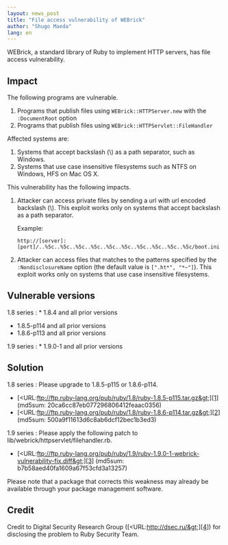```yaml
---
layout: news_post
title: "File access vulnerability of WEBrick"
author: "Shugo Maeda"
lang: en
---
```


WEBrick, a standard library of Ruby to implement HTTP servers, has file
access vulnerability.

## Impact

The following programs are vulnerable.

1.  Programs that publish files using `WEBrick::HTTPServer.new` with the
    `:DocumentRoot` option
2.  Programs that publish files using
    `WEBrick::HTTPServlet::FileHandler`

Affected systems are:

1.  Systems that accept backslash (\\) as a path separator, such as
    Windows.
2.  Systems that use case insensitive filesystems such as NTFS on
    Windows, HFS on Mac OS X.

This vulnerability has the following impacts.

1.  Attacker can access private files by sending a url with url encoded
    backslash (\\). This exploit works only on systems that accept
    backslash as a path separator.

    Example:

        http://[server]:[port]/..%5c..%5c..%5c..%5c..%5c..%5c..%5c..%5c..%5c..%5c/boot.ini

2.  Attacker can access files that matches to the patterns specified by
    the `:NondisclosureName` option (the default value is `[".ht*",
    "*~"]`). This exploit works only on systems that use case
    insensitive filesystems.

## Vulnerable versions

1.8 series
: * 1\.8.4 and all prior versions
  * 1\.8.5-p114 and all prior versions
  * 1\.8.6-p113 and all prior versions

1.9 series
: * 1\.9.0-1 and all prior versions

## Solution

1.8 series
: Please upgrade to 1.8.5-p115 or 1.8.6-p114.
  * [&lt;URL:ftp://ftp.ruby-lang.org/pub/ruby/1.8/ruby-1.8.5-p115.tar.gz&gt;][1]
    (md5sum: 20ca6cc87eb077296806412feaac0356)
  * [&lt;URL:ftp://ftp.ruby-lang.org/pub/ruby/1.8/ruby-1.8.6-p114.tar.gz&gt;][2]
    (md5sum: 500a9f11613d6c8ab6dcf12bec1b3ed3)

1.9 series
: Please apply the following patch to
  lib/webrick/httpservlet/filehandler.rb.
  * [&lt;URL:ftp://ftp.ruby-lang.org/pub/ruby/1.9/ruby-1.9.0-1-webrick-vulnerability-fix.diff&gt;][3]
    (md5sum: b7b58aed40fa1609a67f53cfd3a13257)

Please note that a package that corrects this weakness may already be
available through your package management software.

## Credit

Credit to Digital Security Research Group
([&lt;URL:http://dsec.ru/&gt;][4]) for disclosing the problem to Ruby
Security Team.



[1]: ftp://ftp.ruby-lang.org/pub/ruby/1.8/ruby-1.8.5-p115.tar.gz
[2]: ftp://ftp.ruby-lang.org/pub/ruby/1.8/ruby-1.8.6-p114.tar.gz
[3]: ftp://ftp.ruby-lang.org/pub/ruby/1.9/ruby-1.9.0-1-webrick-vulnerability-fix.diff
[4]: http://dsec.ru/
